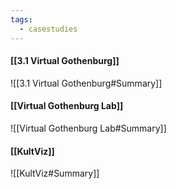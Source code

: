 ```yaml
---
tags:
  - casestudies
---
```



#### [[3.1 Virtual Gothenburg]]
![[3.1 Virtual Gothenburg#Summary]]
#### [[Virtual Gothenburg Lab]]
![[Virtual Gothenburg Lab#Summary]]
#### [[KultViz]]
![[KultViz#Summary]]

